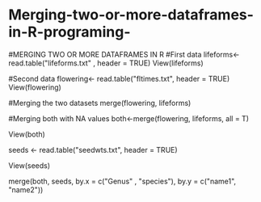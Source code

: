 # Merging-two-or-more-dataframes-in-R-programing-
#MERGING TWO OR MORE DATAFRAMES IN R
#First data 
lifeforms<- read.table("lifeforms.txt" , header = TRUE)
View(lifeforms)

#Second data 
flowering<- read.table("fltimes.txt", header = TRUE)
View(flowering)

#Merging the two datasets 
merge(flowering, lifeforms)


#Merging both with NA values 
both<-merge(flowering, lifeforms, all = T)

View(both)

seeds <- read.table("seedwts.txt", header = TRUE)

View(seeds)


merge(both, seeds, by.x = c("Genus" , "species"), by.y = c("name1", "name2"))
